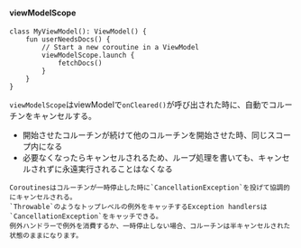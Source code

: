 #### viewModelScope
```
class MyViewModel(): ViewModel() {  
	fun userNeedsDocs() {  
		// Start a new coroutine in a ViewModel  
		viewModelScope.launch {  
			fetchDocs()  
		}  
	}  
}
```
`viewModelScope`はviewModelで`onCleared()`が呼び出された時に、自動でコルーチンをキャンセルする。
- 開始させたコルーチンが続けて他のコルーチンを開始させた時、同じスコープ内になる
- 必要なくなったらキャンセルされるため、ループ処理を書いても、キャンセルされずに永遠実行されることはなくなる
```ad-warning
Coroutinesはコルーチンが一時停止した時に`CancellationException`を投げて協調的にキャンセルされる。
`Throwable`のようなトップレベルの例外をキャッチするException handlersは`CancellationException`をキャッチできる。
例外ハンドラーで例外を消費するか、一時停止しない場合、コルーチンは半キャンセルされた状態のままになります。
```